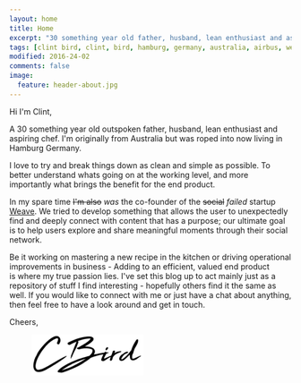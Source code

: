 ```yaml
---
layout: home
title: Home
excerpt: "30 something year old father, husband, lean enthusiast and aspiring chef. 10+ years experience in design to cost, project management and operations management.."
tags: [clint bird, clint, bird, hamburg, germany, australia, airbus, weave.ws, cost, dtc, dfx, lean, design to cost, automotive, aerospace, manufacturing, value, cost, reduction]
modified: 2016-24-02
comments: false
image:
  feature: header-about.jpg
---
```


Hi I'm Clint,

A 30 something year old outspoken father, husband, lean enthusiast and aspiring chef. I'm originally from Australia but was roped into now living in Hamburg Germany. 

I love to try and break things down as clean and simple as possible. To better understand whats going on at the working level, and more importantly what brings the benefit for the end product. 

In my spare time ~~I'm also~~ *was* the co-founder of the ~~social~~ *failed* startup [Weave](http://www.weave.ws). We tried to develop something that allows the user to unexpectedly find and deeply connect with content that has a purpose; our ultimate goal is to help users explore and share meaningful moments through their social network.

Be it working on mastering a new recipe in the kitchen or driving operational improvements in business - Adding to an efficient, valued end product is where my true passion lies. I've set this blog up to act mainly just as a repository of stuff I find interesting - hopefully others find it the same as well. If you would like to connect with me or just have a chat about anything, then feel free to have a look around and get in touch.

Cheers,
<figure>
	<img src="/images/signature.png">
</figure>
